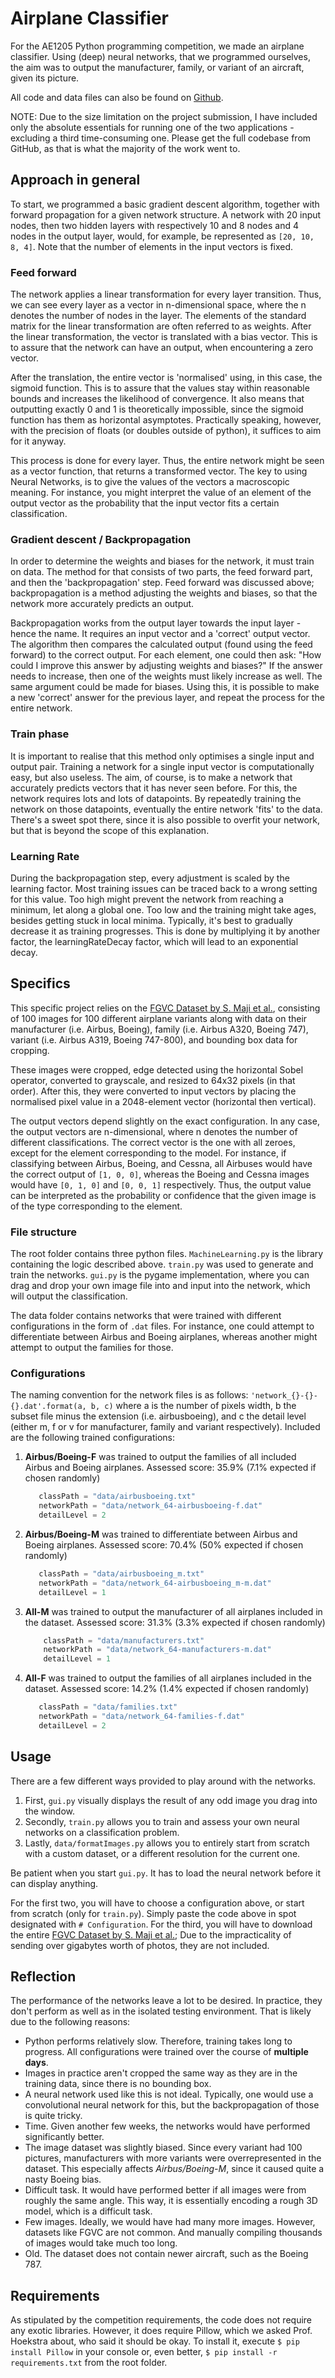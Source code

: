 # Airplane Classifier

For the AE1205 Python programming competition, we made an airplane classifier. Using (deep) neural networks, that we
programmed ourselves, the aim was to output the manufacturer, family, or variant of an aircraft, given its picture.

All code and data files can also be found on [Github](https://github.com/MikeKuijper/Aircraft-Classifier).

NOTE:
Due to the size limitation on the project submission, I have included only the absolute essentials for running one of the
two applications - excluding a third time-consuming one. Please get the full codebase from GitHub, as that is what the majority
of the work went to.


## Approach in general

To start, we programmed a basic gradient descent algorithm, together with forward propagation for a given network structure.
A network with 20 input nodes, then two hidden layers with respectively 10 and 8 nodes and 4 nodes in the output layer, 
would, for example, be represented as ``[20, 10, 8, 4]``. Note that the number of elements in the input vectors is fixed.

### Feed forward
The network applies a linear transformation for every layer transition. Thus, we can see every layer as a vector in
n-dimensional space, where the n denotes the number of nodes in the layer. The elements of the standard matrix for the 
linear transformation are often referred to as weights. After the linear transformation, the vector is translated with a
bias vector. This is to assure that the network can have an output, when encountering a zero vector. 

After the translation,
the entire vector is 'normalised' using, in this case, the sigmoid function. This is to assure that the values stay within
reasonable bounds and increases the likelihood of convergence. It also means that outputting exactly 0 and 1 is theoretically
impossible, since the sigmoid function has them as horizontal asymptotes. Practically speaking, however,
with the precision of floats (or doubles outside of python), it suffices to aim for it anyway.

This process is done for every layer. Thus, the entire network might be seen as a vector function, that returns a 
transformed vector. The key to using Neural Networks, is to give the values of the vectors a macroscopic meaning. For instance,
you might interpret the value of an element of the output vector as the probability that the input vector fits a certain classification.

### Gradient descent / Backpropagation
In order to determine the weights and biases for the network, it must train on data. The method for that consists of two parts,
the feed forward part, and then the 'backpropagation' step. Feed forward was discussed above; backpropagation is a method
adjusting the weights and biases, so that the network more accurately predicts an output.

Backpropagation works from the output layer towards the input layer - hence the name. It requires an input vector and a
'correct' output vector. The algorithm then compares the calculated output (found using the feed forward) to the correct output.
For each element, one could then ask: "How could I improve this answer by adjusting weights and biases?" If the answer needs
to increase, then one of the weights must likely increase as well. The same argument could be made for biases. Using this, it
is possible to make a new 'correct' answer for the previous layer, and repeat the process for the entire network.

### Train phase
It is important to realise that this method only optimises a single input and output pair. Training a network for a single 
input vector is computationally easy, but also useless. The aim, of course, is to make a network that accurately predicts
vectors that it has never seen before. For this, the network requires lots and lots of datapoints. By repeatedly training
the network on those datapoints, eventually the entire network 'fits' to the data. There's a sweet spot there, since it is
also possible to overfit your network, but that is beyond the scope of this explanation.

### Learning Rate
During the backpropagation step, every adjustment is scaled by the learning factor. Most training issues can be traced 
back to a wrong setting for this value. Too high might prevent the network from reaching a minimum, let along a global one. 
Too low and the training might take ages, besides getting stuck in local minima. Typically, it's best to gradually decrease 
it as training progresses. This is done by multiplying it by another factor, the learningRateDecay factor, which will lead 
to an exponential decay.

## Specifics
This specific project relies on the [FGVC Dataset by S. Maji et al.](https://www.robots.ox.ac.uk/~vgg/data/fgvc-aircraft/#aircraft),
consisting of 100 images for 100 different airplane variants along with data on their
manufacturer (i.e. Airbus, Boeing), family (i.e. Airbus A320, Boeing 747), variant (i.e. Airbus A319, Boeing 747-800), and
bounding box data for cropping.

These images were cropped, edge detected using the horizontal Sobel operator, converted to grayscale, and resized to 64x32
pixels (in that order). After this, they were converted to input vectors by placing the normalised pixel value in a 2048-element
vector (horizontal then vertical).

The output vectors depend slightly on the exact configuration. In any case, the output vectors are n-dimensional, where 
n denotes the number of different classifications. The correct vector is the one with all zeroes, except for the element
corresponding to the model. For instance, if classifying between Airbus, Boeing, and Cessna, all Airbuses would have the correct
output of ``[1, 0, 0]``, whereas the Boeing and Cessna images would have ``[0, 1, 0]`` and ``[0, 0, 1]`` respectively. Thus,
the output value can be interpreted as the probability or confidence that the given image is of the type corresponding to the element.


### File structure
The root folder contains three python files. ``MachineLearning.py`` is the library containing the logic described above.
``train.py`` was used to generate and train the networks. ``gui.py`` is the pygame implementation, where you can drag and
drop your own image file into and input into the network, which will output the classification.

The data folder contains networks that were trained with different configurations in the form of ``.dat`` files. For instance, one could attempt to differentiate
between Airbus and Boeing airplanes, whereas another might attempt to output the families for those.

### Configurations
The naming convention for the network files is as follows: ``'network_{}-{}-{}.dat'.format(a, b, c)`` where a is the number
of pixels width, b the subset file minus the extension (i.e. airbusboeing), and c the detail level (either m, f or v for
manufacturer, family and variant respectively). Included are the following trained configurations:
1. **Airbus/Boeing-F** was trained to output the families of all included Airbus and Boeing airplanes. Assessed score: 35.9% (7.1% expected if chosen randomly)
    ```python
       classPath = "data/airbusboeing.txt"
       networkPath = "data/network_64-airbusboeing-f.dat"
       detailLevel = 2

2. **Airbus/Boeing-M** was trained to differentiate between Airbus and Boeing airplanes. Assessed score: 70.4% (50% expected if chosen randomly)
    ```python
       classPath = "data/airbusboeing_m.txt"
       networkPath = "data/network_64-airbusboeing_m-m.dat"
       detailLevel = 1
3. **All-M** was trained to output the manufacturer of all airplanes included in the dataset. Assessed score: 31.3% (3.3% expected if chosen randomly)
   ```python
       classPath = "data/manufacturers.txt"
       networkPath = "data/network_64-manufacturers-m.dat"
       detailLevel = 1
4. **All-F** was trained to output the families of all airplanes included in the dataset. Assessed score: 14.2% (1.4% expected if chosen randomly)
    ```python
       classPath = "data/families.txt"
       networkPath = "data/network_64-families-f.dat"
       detailLevel = 2
   
## Usage
There are a few different ways provided to play around with the networks. 
1. First, ``gui.py`` visually displays the result of any odd image you drag into the window.
2. Secondly, ``train.py`` allows you to train and assess your own neural networks on a classification problem.
3. Lastly, ``data/formatImages.py`` allows you to entirely start from scratch with a custom dataset, or a different resolution for the current one.

Be patient when you start ``gui.py``. It has to load the neural network before it can display anything.

For the first two, you will have to choose a configuration above, or start from scratch (only for ``train.py``). Simply paste the code
above in spot designated with ``# Configuration``. For the third, you will have to download the entire [FGVC Dataset by S. Maji et al.](https://www.robots.ox.ac.uk/~vgg/data/fgvc-aircraft/#aircraft);
Due to the impracticality of sending over gigabytes worth of photos, they are not included.

## Reflection
The performance of the networks leave a lot to be desired. In practice, they don't perform as well as in the isolated 
testing environment. That is likely due to the following reasons:
* Python performs relatively slow. Therefore, training takes long to progress. All configurations were trained over the course of **multiple days**.
* Images in practice aren't cropped the same way as they are in the training data, since there is no bounding box.
* A neural network used like this is not ideal. Typically, one would use a convolutional neural network for this, but the backpropagation of those is quite tricky.
* Time. Given another few weeks, the networks would have performed significantly better.
* The image dataset was slightly biased. Since every variant had 100 pictures, manufacturers with more variants were overrepresented in the dataset. This especially affects _Airbus/Boeing-M_, since it caused quite a nasty Boeing bias.
* Difficult task. It would have performed better if all images were from roughly the same angle. This way, it is essentially encoding a rough 3D model, which is a difficult task.
* Few images. Ideally, we would have had many more images. However, datasets like FGVC are not common. And manually compiling thousands of images would take much too long.
* Old. The dataset does not contain newer aircraft, such as the Boeing 787.

## Requirements
As stipulated by the competition requirements, the code does not require any exotic libraries. However, it does require
Pillow, which we asked Prof. Hoekstra about, who said it should be okay. To install it, execute ``$ pip install Pillow`` in your console or, even better, ``$ pip install -r requirements.txt`` from the root folder.